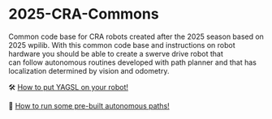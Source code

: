 # 2025-CRA-Commons
Common code base for CRA robots created after the 2025 season based on 2025 wpilib. With this common 
code base and instructions on robot hardware you should be able to create a swerve drive robot that\
can follow autonomous routines developed with path planner and that has localization determined by 
vision and odometry.

🛠️ [How to put YAGSL on your robot!](https://github.com/Chicago-Robotics-Alliance/documentation/blob/main/2025_YAGSL.md)

🤖 [How to run some pre-built autonomous paths!](https://github.com/Chicago-Robotics-Alliance/documentation/blob/main/2025_PathPlanner.md)
